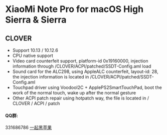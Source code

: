 # XiaoMi Note Pro for macOS High Sierra & Sierra

## CLOVER
* Support 10.13 / 10.12.6
* CPU native support
* Video card counterfeit support, platform-id 0x19160000, injection information through /CLOVER/ACPI/patched/SSDT-Config.aml load
* Sound card for the ALC298, using AppleALC counterfeit, layout-id: 28, the injection information is located in /CLOVER/ACPI/patched/SSDT-Config.aml
* Touchpad driver using VoodooI2C + ApplePS2SmartTouchPad, boot the work of the normal touch, wake up after the normal gesture
* Other ACPI patch repair using hotpatch way, the file is located in / CLOVER / ACPI / patch


#### QQ群:
331686786 [一起黑苹果](http://shang.qq.com/wpa/qunwpa?idkey=db511a29e856f37cbb871108ffa77a6e79dde47e491b8f2c8d8fe4d3c310de91)

